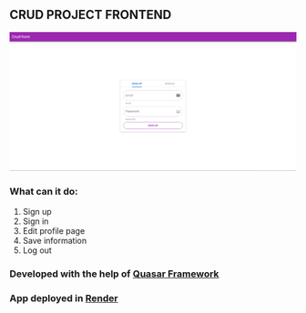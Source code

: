 ## CRUD PROJECT FRONTEND

![app_screenshot](./assets/app.png)

### What can it do:

1. Sign up
2. Sign in
3. Edit profile page
4. Save information
5. Log out

### Developed with the help of [Quasar Framework](https://quasar.dev/)

### App deployed in [Render](https://crud-front.onrender.com/#/)
